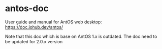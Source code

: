 # antos-doc
User guide and manual for AntOS web desktop: https://doc.iohub.dev/antos/

Note that this doc which is base on AntOS 1.x is outdated. The doc need to be updated for 2.0.x version
